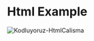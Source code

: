 # Html Example
![Kodluyoruz-HtmlCalisma](https://github.com/ozlemsoydan/Kodluyoruz-HtmlCalisma/blob/main/htmlCalisma.png)
